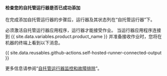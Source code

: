 
#### 检查您的自托管运行器是否已成功添加

在完成添加自托管运行器的步骤后，运行器及其状态列在“自托管运行器”下。

必须激活自托管运行器应用程序，运行器才能接受作业。 当运行器应用程序连接到 {{ site.data.variables.product.product_name }} 并准备接收作业时，您将在机器的终端上看到以下消息。

{{ site.data.reusables.github-actions.self-hosted-runner-connected-output }}

更多信息请参阅“[自托管运行器监控和故障排除](/actions/hosting-your-own-runners/monitoring-and-troubleshooting-self-hosted-runners)”。
